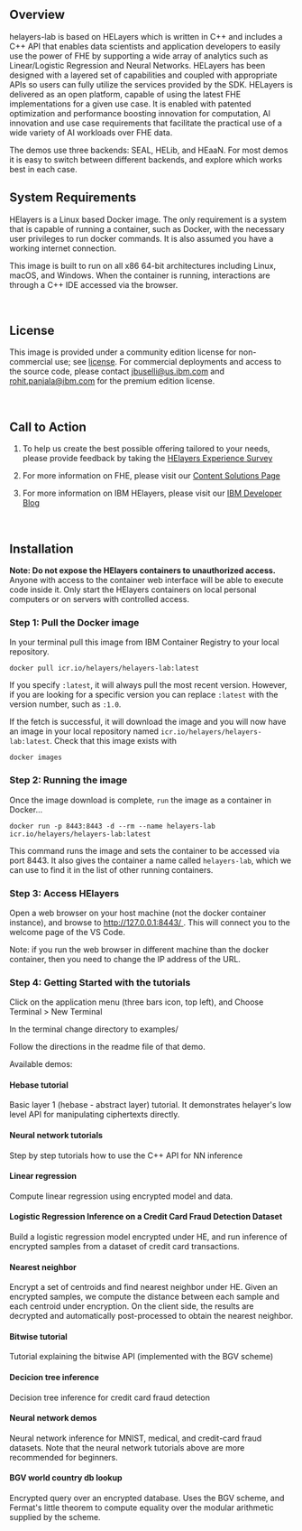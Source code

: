 ## Overview

helayers-lab is based on HELayers which is written in C++ and includes a C++ API that enables data scientists and application developers to easily use the power of FHE by supporting a wide array of analytics such as Linear/Logistic Regression and Neural Networks. HELayers has been designed with a layered set of capabilities and coupled with appropriate APIs so users can fully utilize the services provided by the SDK. HELayers is delivered as an open platform, capable of using the latest FHE implementations for a given use case. It is enabled with patented optimization and performance boosting innovation for computation, AI innovation and use case requirements that facilitate the practical use of a wide variety of AI workloads over FHE data.

The demos use three backends: SEAL, HELib, and HEaaN. For most demos it is easy to switch between different backends, and explore which works best in each case.

## System Requirements

HElayers is a Linux based Docker image. The only requirement is a system that is capable of running a container, such as Docker, with the necessary user privileges to run docker commands. It is also assumed you have a working internet connection.

This image is built to run on all x86 64-bit architectures including Linux, macOS, and Windows.  When the container is running, interactions are through a C++ IDE accessed via the browser.


<br />


## License
This image is provided under a community edition license for non-commercial use; see [license](https://ibm.box.com/s/zfl6rt2p09811nyy8yow8t3mpsmkmsw6).
For commercial deployments and access to the source code, please contact jbuselli@us.ibm.com and rohit.panjala@ibm.com for the premium edition license.


<br />

## Call to Action
1. To help us create the best possible offering tailored to your needs, please provide feedback by taking the [HElayers Experience Survey](https://www.surveygizmo.com/s3/6494169/IBM-HElayers-SDK-Survey)


2. For more information on FHE, please visit our <a href="https://www.ibm.com/support/z-content-solutions/fully-homomorphic-encryption//" target=”_blank”>Content Solutions Page</a>


3. For more information on IBM HElayers, please visit our <a href="https://developer.ibm.com/blogs/secure-ai-workloads-using-fully-homomorphic-encrypted-data/" target=”_blank”>IBM Developer Blog</a>


<br />

## Installation

**Note: Do not expose the HElayers containers to unauthorized access.** Anyone with access to the container web interface will be able to execute code inside it. Only start the HElayers containers on local personal computers or on servers with controlled access.

### Step 1: Pull the Docker image
In your terminal pull this image from IBM Container Registry to your local repository.

    docker pull icr.io/helayers/helayers-lab:latest
    
If you specify `:latest`, it will always pull the most recent version.  However, if you are looking for a specific version you can replace `:latest` with the version number, such as `:1.0`.

If the fetch is successful, it will download the image and you will now have an image in your local repository named `icr.io/helayers/helayers-lab:latest`.  Check that this image exists with

    docker images
    

### Step 2: Running the image

Once the image download is complete, `run` the image as a container in Docker...  

    docker run -p 8443:8443 -d --rm --name helayers-lab icr.io/helayers/helayers-lab:latest
    
This command runs the image and sets the container to be accessed via port 8443.  It also gives the container a name called `helayers-lab`, which we can use to find it in the list of other running containers.

### Step 3: Access HElayers

Open a web browser on your host machine (not the docker container instance), and browse to [http://127.0.0.1:8443/ ](http://127.0.0.1:8443/ ).  This will connect you to the welcome page of the VS Code.  

Note: if you run the web browser in different machine than the docker container, then you need to change the IP address of the URL.

### Step 4: Getting Started with the tutorials

Click on the application menu (three bars icon, top left), and
Choose Terminal > New Terminal

In the terminal change directory to examples/<demoName>

Follow the directions in the readme file of that demo.

Available demos:

#### Hebase tutorial

Basic layer 1 (hebase - abstract layer) tutorial. It 
demonstrates helayer's low level API for manipulating ciphertexts directly.

#### Neural network tutorials

Step by step tutorials how to use the C++ API for NN inference

#### Linear regression

Compute linear regression using encrypted model and data.

#### Logistic Regression Inference on a Credit Card Fraud Detection Dataset

Build a logistic regression model encrypted under HE, and run inference of encrypted samples from a dataset of credit card transactions.

#### Nearest neighbor
Encrypt a set of centroids and find nearest neighbor under HE.
Given an encrypted samples, we compute the distance between each sample and each centroid under encryption. On the client side, the results are decrypted and automatically post-processed to obtain the nearest neighbor.

#### Bitwise tutorial

Tutorial explaining the bitwise API (implemented with the BGV scheme)

#### Decicion tree inference

Decision tree inference for credit card fraud detection

#### Neural network demos

Neural network inference for MNIST, medical, and credit-card fraud datasets.
Note that the neural network tutorials above are more recommended for beginners.

#### BGV world country db lookup

Encrypted query over an encrypted database.
Uses the BGV scheme, and Fermat's little theorem to compute equality over the modular arithmetic supplied by the scheme.
